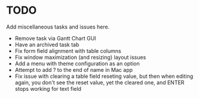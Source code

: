 # TODO

Add miscellaneous tasks and issues here.

- Remove task via Gantt Chart GUI
- Have an archived task tab
- Fix form field alignment with table columns
- Fix window maximization (and resizing) layout issues
- Add a menu with theme configuration as an option
- Attempt to add ? to the end of name in Mac app
- Fix issue with clearing a table field reseting value, but then when editing again, you don't see the reset value, yet the cleared one, and ENTER stops working for text field
